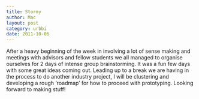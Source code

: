 ```yaml
---
title: Stormy
author: Mac
layout: post
category: urbbi
date: 2011-10-06
---
```


After a heavy beginning of the week in involving a lot of sense making and meetings with advisors and fellow students we all managed to organise ourselves for 2 days of intense group brainstorming. It was a fun few days with some great ideas coming out. Leading up to a break we are having in the process to do another industry project, I will be clustering and developing a rough &#8216;roadmap&#8217; for how to proceed with prototyping. Looking forward to making stuff!